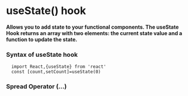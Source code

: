# useState() hook 

**Allows you to add state to your functional components. The useState Hook returns an array with two elements: the current state value and a function to update the state.**

### Syntax of useState hook

```
  import React,{useState} from 'react'
  const [count,setCount]=useState(0)
```

### Spread Operator (...)


